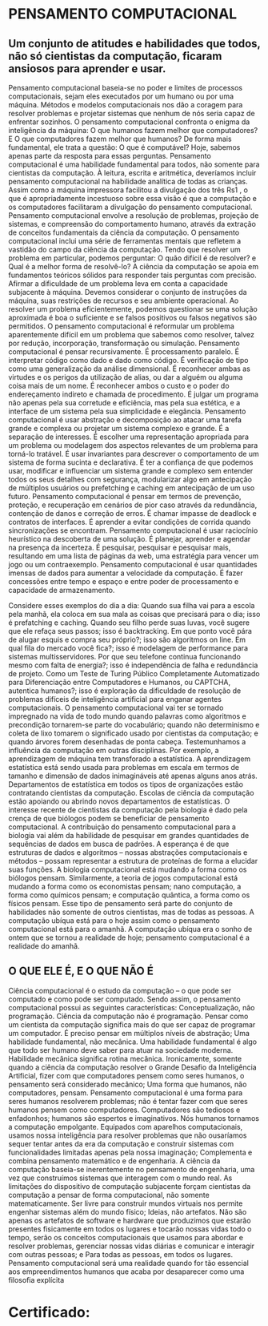 

# PENSAMENTO COMPUTACIONAL 

## Um conjunto de atitudes e habilidades que todos, não só cientistas da computação, ficaram ansiosos para aprender e usar.

Pensamento computacional baseia-se no poder e limites de processos computacionais, sejam eles executados por um humano ou por uma máquina. Métodos e modelos computacionais nos dão a coragem para resolver problemas e projetar sistemas que nenhum de nós seria capaz de enfrentar sozinhos. O pensamento computacional confronta o enigma da inteligência da máquina: O que humanos fazem melhor que computadores? E O que computadores fazem melhor que humanos? De forma mais fundamental, ele trata a questão: O que é computável? Hoje, sabemos apenas parte da resposta para essas perguntas. Pensamento computacional é uma habilidade fundamental para todos, não somente para cientistas da computação. À leitura, escrita e aritmética, deveríamos incluir pensamento computacional na habilidade analítica de todas as crianças. Assim como a máquina impressora facilitou a divulgação dos três Rs1 , o que é apropriadamente incestuoso sobre essa visão é que a computação e os computadores facilitaram a divulgação do pensamento computacional. Pensamento computacional envolve a resolução de problemas, projeção de sistemas, e compreensão do comportamento humano, através da extração de conceitos fundamentais da ciência da computação. O pensamento computacional inclui uma série de ferramentas mentais que refletem a vastidão do campo da ciência da computação. Tendo que resolver um problema em particular, podemos perguntar: O quão difícil é de resolver? e Qual é a melhor forma de resolvê-lo? A ciência da computação se apoia em fundamentos teóricos sólidos para responder tais perguntas com precisão. Afirmar a dificuldade de um problema leva em conta a capacidade subjacente à máquina. Devemos considerar o conjunto de instruções da máquina, suas restrições de recursos e seu ambiente operacional. Ao resolver um problema eficientemente, podemos questionar se uma solução aproximada é boa o suficiente e se falsos positivos ou falsos negativos são permitidos. O pensamento computacional é reformular um problema aparentemente difícil em um problema que sabemos como resolver, talvez por redução, incorporação, transformação ou simulação. Pensamento computacional é pensar recursivamente. É processamento paralelo. É interpretar código como dado e dado como código. É verificação de tipo como uma generalização da análise dimensional. É reconhecer ambas as virtudes e os perigos da utilização de alias, ou dar a alguém ou alguma coisa mais de um nome. É reconhecer ambos o custo e o poder do endereçamento indireto e chamada de procedimento. É julgar um programa não apenas pela sua corretude e eficiência, mas pela sua estética, e a interface de um sistema pela sua simplicidade e elegância. Pensamento computacional é usar abstração e decomposição ao atacar uma tarefa grande e complexa ou projetar um sistema complexo e grande. É a separação de interesses. É escolher uma representação apropriada para um problema ou modelagem dos aspectos relevantes de um problema para torná-lo tratável. É usar invariantes para descrever o comportamento de um sistema de forma sucinta e declarativa. É ter a confiança de que podemos usar, modificar e influenciar um sistema grande e complexo sem entender todos os seus detalhes com segurança, modularizar algo em antecipação de múltiplos usuários ou prefetching e caching em antecipação de um uso futuro. Pensamento computacional é pensar em termos de prevenção, proteção, e recuperação em cenários de pior caso através da redundância, contenção de danos e correção de erros. É chamar impasse de deadlock e contratos de interfaces. É aprender a evitar condições de corrida quando sincronizações se encontram. Pensamento computacional é usar raciocínio heurístico na descoberta de uma solução. É planejar, aprender e agendar na presença da incerteza. É pesquisar, pesquisar e pesquisar mais, resultando em uma lista de páginas da web, uma estratégia para vencer um jogo ou um contraexemplo. Pensamento computacional é usar quantidades imensas de dados para aumentar a velocidade da computação. É fazer concessões entre tempo e espaço e entre poder de processamento e capacidade de armazenamento.

Considere esses exemplos do dia a dia: Quando sua filha vai para a escola pela manhã, ela coloca em sua mala as coisas que precisará para o dia; isso é prefatching e caching. Quando seu filho perde suas luvas, você sugere que ele refaça seus passos; isso é backtracking. Em que ponto você pára de alugar esquis e compra seu próprio?; isso são algoritmos on line. Em qual fila do mercado você fica?; isso é modelagem de performance para sistemas multisservidores. Por que seu telefone continua funcionando mesmo com falta de energia?; isso é independência de falha e redundância de projeto. Como um Teste de Turing Público Completamente Automatizado para Diferenciação entre Computadores e Humanos, ou CAPTCHA, autentica humanos?; isso é exploração da dificuldade de resolução de problemas difíceis de inteligência artificial para enganar agentes computacionais. O pensamento computacional vai ter se tornado impregnado na vida de todo mundo quando palavras como algoritmos e precondição tornarem-se parte do vocabulário; quando não determinismo e coleta de lixo tomarem o significado usado por cientistas da computação; e quando árvores forem desenhadas de ponta cabeça. Testemunhamos a influência da computação em outras disciplinas. Por exemplo, a aprendizagem de máquina tem transforado a estatística. A aprendizagem estatística está sendo usada para problemas em escala em termos de tamanho e dimensão de dados inimagináveis até apenas alguns anos atrás. Departamentos de estatística em todos os tipos de organizações estão contratando cientistas da computação. Escolas de ciência da computação estão apoiando ou abrindo novos departamentos de estatísticas. O interesse recente de cientistas da computação pela biologia é dado pela crença de que biólogos podem se beneficiar de pensamento computacional. A contribuição do pensamento computacional para a biologia vai além da habilidade de pesquisar em grandes quantidades de sequências de dados em busca de padrões. A esperança é de que estruturas de dados e algoritmos – nossas abstrações computacionais e métodos – possam representar a estrutura de proteínas de forma a elucidar suas funções. A biologia computacional está mudando a forma como os biólogos pensam. Similarmente, a teoria de jogos computacional está mudando a forma como os economistas pensam; nano computação, a forma como químicos pensam; e computação quântica, a forma como os físicos pensam. Esse tipo de pensamento será parte do conjunto de habilidades não somente de outros cientistas, mas de todas as pessoas. A computação ubíqua está para o hoje assim como o pensamento computacional está para o amanhã. A computação ubíqua era o sonho de ontem que se tornou a realidade de hoje; pensamento computacional é a realidade do amanhã.

## O QUE ELE É, E O QUE NÃO É 

Ciência computacional é o estudo da computação – o que pode ser computado e como pode ser computado. Sendo assim, o pensamento computacional possui as seguintes características: Conceptualização, não programação. Ciência da computação não é programação. Pensar como um cientista da computação significa mais do que ser capaz de programar um computador. É preciso pensar em múltiplos níveis de abstração; Uma habilidade fundamental, não mecânica. Uma habilidade fundamental é algo que todo ser humano deve saber para atuar na sociedade moderna. Habilidade mecânica significa rotina mecânica. Ironicamente, somente quando a ciência da computação resolver o Grande Desafio da Inteligência Artificial, fizer com que computadores pensem como seres humanos, o pensamento será considerado mecânico; Uma forma que humanos, não computadores, pensam. Pensamento computacional é uma forma para seres humanos resolverem problemas; não é tentar fazer com que seres humanos pensem como computadores. Computadores são tediosos e enfadonhos; humanos são espertos e imaginativos. Nós humanos tornamos a computação empolgante. Equipados com aparelhos computacionais, usamos nossa inteligência para resolver problemas que não ousaríamos sequer tentar antes da era da computação e construir sistemas com funcionalidades limitadas apenas pela nossa imaginação; Complementa e combina pensamento matemático e de engenharia. A ciência da computação baseia-se inerentemente no pensamento de engenharia, uma vez que construímos sistemas que interagem com o mundo real. As limitações do dispositivo de computação subjacente forçam cientistas da computação a pensar de forma computacional, não somente matematicamente. Ser livre para construir mundos virtuais nos permite engenhar sistemas além do mundo físico; Ideias, não artefatos. Não são apenas os artefatos de software e hardware que produzimos que estarão presentes fisicamente em todos os lugares e tocarão nossas vidas todo o tempo, serão os conceitos computacionais que usamos para abordar e resolver problemas, gerenciar nossas vidas diárias e comunicar e interagir com outras pessoas; e Para todas as pessoas, em todos os lugares. Pensamento computacional será uma realidade quando for tão essencial aos empreendimentos humanos que acaba por desaparecer como uma filosofia explícita

# Certificado:

[](https://hermes.digitalinnovation.one/certificates/cover/571DB391.jpg)